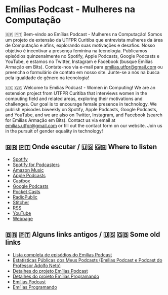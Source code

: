 # Emílias Podcast - Mulheres na Computação



🇧🇷 🇵🇹 Bem-vindo ao Emílias Podcast - Mulheres na Computação! Somos um projeto de extensão da UTFPR Curitiba que entrevista mulheres da área de Computação e afins, explorando suas motivações e desafios. Nosso objetivo é incentivar a presença feminina na tecnologia. Publicamos episódios quinzenalmente no Spotify, Apple Podcasts, Google Podcasts e YouTube, e estamos no Twitter, Instagram e Facebook (busque Emílias Armação em Bits). Contate-nos via e-mail para emilias.utfpr@gmail.com  ou preencha o formulário de contato em nosso site. Junte-se a nós na busca pela igualdade de gênero na tecnologia!

🇺🇸 🇬🇧 Welcome to Emílias Podcast - Women in Computing! We are an extension project from UTFPR Curitiba that interviews women in the computing field and related areas, exploring their motivations and challenges. Our goal is to encourage female presence in technology. We publish episodes biweekly on Spotify, Apple Podcasts, Google Podcasts, and YouTube, and we are also on Twitter, Instagram, and Facebook (search for Emílias Armação em Bits). Contact us via email at emilias.utfpr@gmail.com or fill out the contact form on our website. Join us in the pursuit of gender equality in technology!

## 🇧🇷 🇵🇹 Onde escutar / 🇺🇸 🇬🇧 Where to listen

- [Spotify](https://open.spotify.com/show/1Pm95WtrS8ZqBqRCUprQDq)
- [Spotify for Podcasters](https://podcasters.spotify.com/pod/show/emilias-podcast)
- [Amazon Music](https://www.amazon.com/-/es/dp/B08K57ZLGW)
- [Apple Podcasts](https://podcasts.apple.com/br/podcast/em%C3%ADlias-podcast-mulheres-na-computa%C3%A7%C3%A3o/id1483116813)
- [Castbox](https://castbox.fm/channel/Em%C3%ADlias-Podcast-id2629614)
- [Google Podcasts](https://podcasts.google.com/feed/aHR0cHM6Ly9hbmNob3IuZm0vcy84MjBjZWI4L3BvZGNhc3QvcnNz)
- [Pocket Casts](https://pca.st/xeh9ilis)
- [RadioPublic](https://radiopublic.com/emlias-podcast-GyVZv4)
- [Stitcher](https://www.stitcher.com/show/emilias-podcast)
- [RSS](https://anchor.fm/s/820ceb8/podcast/rss)
- [YouTube](http://youtube.com/c/EmiliasArmacaoEmBits)
- [Webpage](https://utfpr.curitiba.br/emilias/projetos/podcast/)


## 🇧🇷 🇵🇹 Alguns links antigos / 🇺🇸 🇬🇧 Some old links

- [Lista completa de episódios do Emílias Podcast](https://pessoal.dainf.ct.utfpr.edu.br/adolfo/doku.php?id=2020:lista_completa_de_episodios_do_emilias_podcast)
- [Estatísticas Públicas dos Meus Podcasts (Emílias Podcast e Podcast do Professor Adolfo Neto)](https://pessoal.dainf.ct.utfpr.edu.br/adolfo/doku.php?id=2020:estatisticas_publicas_dos_meus_podcasts_emilias_podcast_e_podcast_do_professor_adolfo_neto)
- [Detalhes do projeto Emílias Podcast](https://pessoal.dainf.ct.utfpr.edu.br/adolfo/doku.php?id=2019:detalhes_do_projeto_emilias_podcast)
- [Detalhes do projeto Emílias Programando](https://pessoal.dainf.ct.utfpr.edu.br/adolfo/doku.php?id=2019:detalhes_do_projeto_emilias_programando)
- [Emílias Podcast](https://pessoal.dainf.ct.utfpr.edu.br/adolfo/doku.php?id=2019:emilias_podcast)
- [Emílias Programando](https://pessoal.dainf.ct.utfpr.edu.br/adolfo/doku.php?id=2019:emilias_programando)

